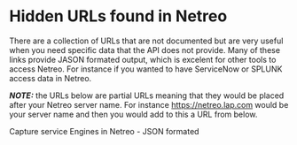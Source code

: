 # Hidden URLs found in Netreo

There are a collection of URLs that are not documented but are very useful when you need specific data that the API does not provide. Many of these links provide JASON formated output, which is excelent for other tools to access Netreo. For instance if you wanted to have ServiceNow or SPLUNK access data in Netreo.

***NOTE:*** the URLs below are partial URLs meaning that they would be placed after your Netreo server name. For instance https://netreo.lap.com would be your server name and then you would add to this a URL from below. 

Capture service Engines in Netreo - JSON formated

```/fw/index.php?r=device-management/get-device-stats-by-group&group_type=service_engine
